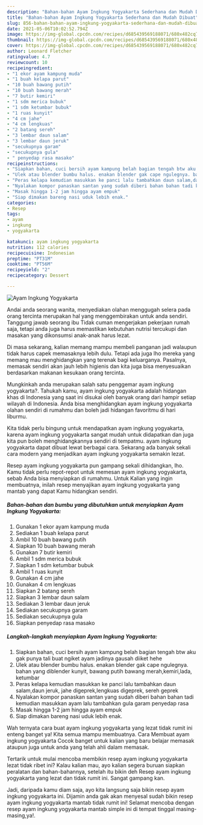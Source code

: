 ```yaml
---
description: "Bahan-bahan Ayam Ingkung Yogyakarta Sederhana dan Mudah Dibuat"
title: "Bahan-bahan Ayam Ingkung Yogyakarta Sederhana dan Mudah Dibuat"
slug: 856-bahan-bahan-ayam-ingkung-yogyakarta-sederhana-dan-mudah-dibuat
date: 2021-05-06T10:02:52.794Z
image: https://img-global.cpcdn.com/recipes/d685439569188071/680x482cq70/ayam-ingkung-yogyakarta-foto-resep-utama.jpg
thumbnail: https://img-global.cpcdn.com/recipes/d685439569188071/680x482cq70/ayam-ingkung-yogyakarta-foto-resep-utama.jpg
cover: https://img-global.cpcdn.com/recipes/d685439569188071/680x482cq70/ayam-ingkung-yogyakarta-foto-resep-utama.jpg
author: Leonard Fletcher
ratingvalue: 4.7
reviewcount: 10
recipeingredient:
- "1 ekor ayam kampung muda"
- "1 buah kelapa parut"
- "10 buah bawang putih"
- "10 buah bawang merah"
- "7 butir kemiri"
- "1 sdm merica bubuk"
- "1 sdm ketumbar bubuk"
- "1 ruas kunyit"
- "4 cm jahe"
- "4 cm lengkuas"
- "2 batang sereh"
- "3 lembar daun salam"
- "3 lembar daun jeruk"
- "secukupnya garam"
- "secukupnya gula"
- " penyedap rasa masako"
recipeinstructions:
- "Siapkan bahan, cuci bersih ayam kampung belah bagian tengah btw aku gak punya tali buat ngiket ayam jadinya gausah diiket hehe"
- "Ulek atau blender bumbu halus. enakan blender gak cape ngulegnya. bahan yang diblender kunyit, bawang putih bawang merah,kemiri,lada, ketumbar"
- "Peras kelapa kemudian masukkan ke panci lalu tambahkan daun salam,daun jeruk, jahe digeprek,lengkuas digeprek, sereh geprek"
- "Nyalakan kompor panaskan santan yang sudah diberi bahan bahan tadi kemudian masukkan ayam lalu tambahkan gula garam penyedap rasa"
- "Masak hingga 1-2 jam hingga ayam empuk"
- "Siap dimakan bareng nasi uduk lebih enak."
categories:
- Resep
tags:
- ayam
- ingkung
- yogyakarta

katakunci: ayam ingkung yogyakarta 
nutrition: 112 calories
recipecuisine: Indonesian
preptime: "PT31M"
cooktime: "PT56M"
recipeyield: "2"
recipecategory: Dessert

---
```



![Ayam Ingkung Yogyakarta](https://img-global.cpcdn.com/recipes/d685439569188071/680x482cq70/ayam-ingkung-yogyakarta-foto-resep-utama.jpg)

Andai anda seorang wanita, menyediakan olahan menggugah selera pada orang tercinta merupakan hal yang menggembirakan untuk anda sendiri. Tanggung jawab seorang ibu Tidak cuman mengerjakan pekerjaan rumah saja, tetapi anda juga harus memastikan kebutuhan nutrisi tercukupi dan masakan yang dikonsumsi anak-anak harus lezat.

Di masa  sekarang, kalian memang mampu membeli panganan jadi walaupun tidak harus capek memasaknya lebih dulu. Tetapi ada juga lho mereka yang memang mau menghidangkan yang terenak bagi keluarganya. Pasalnya, memasak sendiri akan jauh lebih higienis dan kita juga bisa menyesuaikan berdasarkan makanan kesukaan orang tercinta. 



Mungkinkah anda merupakan salah satu penggemar ayam ingkung yogyakarta?. Tahukah kamu, ayam ingkung yogyakarta adalah hidangan khas di Indonesia yang saat ini disukai oleh banyak orang dari hampir setiap wilayah di Indonesia. Anda bisa menghidangkan ayam ingkung yogyakarta olahan sendiri di rumahmu dan boleh jadi hidangan favoritmu di hari liburmu.

Kita tidak perlu bingung untuk mendapatkan ayam ingkung yogyakarta, karena ayam ingkung yogyakarta sangat mudah untuk didapatkan dan juga kita pun boleh menghidangkannya sendiri di tempatmu. ayam ingkung yogyakarta dapat dibuat lewat berbagai cara. Sekarang ada banyak sekali cara modern yang menjadikan ayam ingkung yogyakarta semakin lezat.

Resep ayam ingkung yogyakarta pun gampang sekali dihidangkan, lho. Kamu tidak perlu repot-repot untuk memesan ayam ingkung yogyakarta, sebab Anda bisa menyiapkan di rumahmu. Untuk Kalian yang ingin membuatnya, inilah resep menyajikan ayam ingkung yogyakarta yang mantab yang dapat Kamu hidangkan sendiri.

<!--inarticleads1-->

##### Bahan-bahan dan bumbu yang dibutuhkan untuk menyiapkan Ayam Ingkung Yogyakarta:

1. Gunakan 1 ekor ayam kampung muda
1. Sediakan 1 buah kelapa parut
1. Ambil 10 buah bawang putih
1. Siapkan 10 buah bawang merah
1. Gunakan 7 butir kemiri
1. Ambil 1 sdm merica bubuk
1. Siapkan 1 sdm ketumbar bubuk
1. Ambil 1 ruas kunyit
1. Gunakan 4 cm jahe
1. Gunakan 4 cm lengkuas
1. Siapkan 2 batang sereh
1. Siapkan 3 lembar daun salam
1. Sediakan 3 lembar daun jeruk
1. Sediakan secukupnya garam
1. Sediakan secukupnya gula
1. Siapkan  penyedap rasa masako




<!--inarticleads2-->

##### Langkah-langkah menyiapkan Ayam Ingkung Yogyakarta:

1. Siapkan bahan, cuci bersih ayam kampung belah bagian tengah btw aku gak punya tali buat ngiket ayam jadinya gausah diiket hehe
1. Ulek atau blender bumbu halus. enakan blender gak cape ngulegnya. bahan yang diblender kunyit, bawang putih bawang merah,kemiri,lada, ketumbar
1. Peras kelapa kemudian masukkan ke panci lalu tambahkan daun salam,daun jeruk, jahe digeprek,lengkuas digeprek, sereh geprek
1. Nyalakan kompor panaskan santan yang sudah diberi bahan bahan tadi kemudian masukkan ayam lalu tambahkan gula garam penyedap rasa
1. Masak hingga 1-2 jam hingga ayam empuk
1. Siap dimakan bareng nasi uduk lebih enak.




Wah ternyata cara buat ayam ingkung yogyakarta yang lezat tidak rumit ini enteng banget ya! Kita semua mampu membuatnya. Cara Membuat ayam ingkung yogyakarta Cocok banget untuk kalian yang baru belajar memasak ataupun juga untuk anda yang telah ahli dalam memasak.

Tertarik untuk mulai mencoba membikin resep ayam ingkung yogyakarta lezat tidak ribet ini? Kalau kalian mau, ayo kalian segera buruan siapkan peralatan dan bahan-bahannya, setelah itu bikin deh Resep ayam ingkung yogyakarta yang lezat dan tidak rumit ini. Sangat gampang kan. 

Jadi, daripada kamu diam saja, ayo kita langsung saja bikin resep ayam ingkung yogyakarta ini. Dijamin anda gak akan menyesal sudah bikin resep ayam ingkung yogyakarta mantab tidak rumit ini! Selamat mencoba dengan resep ayam ingkung yogyakarta mantab simple ini di tempat tinggal masing-masing,ya!.

